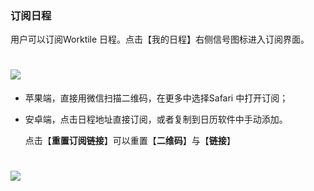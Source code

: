 ### 订阅日程

用户可以订阅Worktile 日程。点击【我的日程】右侧信号图标进入订阅界面。

# ![](/assets/4.8订阅日程.png)

* 苹果端，直接用微信扫描二维码，在更多中选择Safari 中打开订阅；

* 安卓端，点击日程地址直接订阅，或者复制到日历软件中手动添加。

  点击【**重置订阅链接**】可以重置【**二维码**】与【**链接**】

# ![](/assets/4.8订阅日程2.png)
